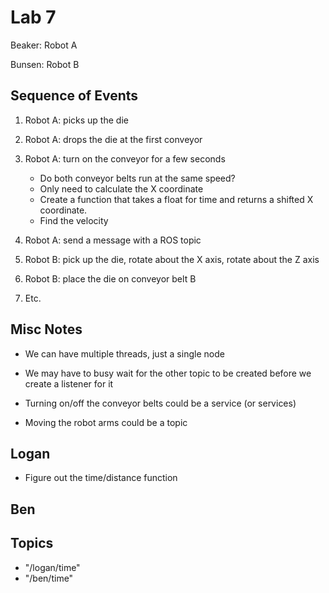 # Lab 7

Beaker: Robot A

Bunsen: Robot B

## Sequence of Events

1. Robot A: picks up the die

1. Robot A: drops the die at the first conveyor

1. Robot A: turn on the conveyor for a few seconds

   - Do both conveyor belts run at the same speed?
   - Only need to calculate the X coordinate
   - Create a function that takes a float for time and returns a shifted X
     coordinate.
   - Find the velocity

1. Robot A: send a message with a ROS topic

1. Robot B: pick up the die, rotate about the X axis, rotate about the Z axis

1. Robot B: place the die on conveyor belt B

1. Etc.

## Misc Notes

- We can have multiple threads, just a single node

- We may have to busy wait for the other topic to be created before we create a
  listener for it

- Turning on/off the conveyor belts could be a service (or services)

- Moving the robot arms could be a topic

## Logan

- Figure out the time/distance function

## Ben

## Topics

- "/logan/time"
- "/ben/time"
